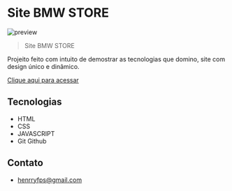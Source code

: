 # Site BMW STORE

![preview](./.github/henryzxp1dev.github.io_nwl_.png)

>Site BMW STORE

Projeito feito com intuito de demostrar as tecnologias que domino, site com design único e dinâmico.

[Clique aqui para acessar](https://henryzxp1dev.github.io/site-bmw/)

## Tecnologias

- HTML
- CSS
- JAVASCRIPT
- Git Github

## Contato

- henrryfps@gmail.com